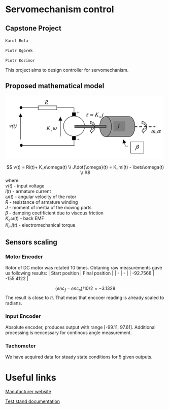 # Servomechanism control
## Capstone Project
`Karol Rola`

`Piotr Ogórek`

`Piotr Kozimor`

This project aims to design controller for servomechanism.

## Proposed mathematical model
![alt text](/doc/math_scheme.png "Model")

$$
v(t) = Ri(t)+ K_e\omega(t) \\
J\dot{\omega}(t) = K_mi(t) - \beta\omega(t) \\
$$
where: \
$v(t)$ - input voltage \
$i(t)$ - armature current \
$\omega(t)$ - angular velocity of the rotor \
$R$ - resistance of armature winding \
$J$ - moment of inertia of the moving parts \
$\beta$ - damping coefificient due to viscous friction \
$K_e\omega(t)$ - back EMF \
$K_mi(t)$ - electromechanical torque



## Sensors scaling

### Motor Encoder
Rotor of DC motor was rotated 10 times. Obtaning raw measurements gave us following results:
| Start position | Final position |
| - | - |
| -92.7568 | -155.4122 |

$$
(enc_f - enc_s)/ 10/ 2 =-3.1328
$$
The result is close to $\pi$. That meas that enccoer reading is already scaled to radians.

### Input Encoder
Absolute encoder, produces output with range [-99.11, 97.61]. Additional processing is neccessary for continous angle measurement.


### Tachometer
We have acquired data for steady state conditions for 5 given outputs.






# Useful links

[Manufacturer website](http://www.inteco.com.pl/products/modular-servo/)

[Test stand documentation](https://drive.google.com/file/d/1F0foLas4g3s24JEOM_dqSUn_Qu4ZN-Qn/view?usp=sharing)
